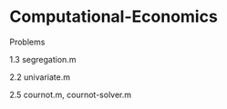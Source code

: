 # Computational-Economics

Problems

1.3 segregation.m

2.2 univariate.m

2.5 cournot.m, cournot-solver.m
